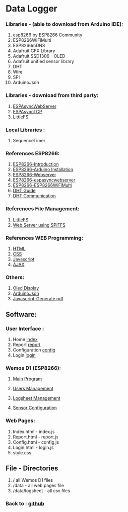 # Data Logger
### Libraries - (able to download from Arduino IDE):

1. esp8266 by ESP8266 Community
2. ESP8266WiFiMulti
3. ESP8266mDNS
4. Adafruit GFX Library
5. Adafruit SSD1306 - OLED
6. Adafruit unified sensor library
7. DHT
8. Wire
9. SPI
10. ArduinoJson

### Libraries - download from third party:
1. [ESPAsyncWebServer](https://github.com/me-no-dev/ESPAsyncWebServer/archive/master.zip)
2. [ESPAsyncTCP](https://github.com/me-no-dev/ESPAsyncTCP/archive/master.zip)
3. [LittleFS](https://github.com/earlephilhower/arduino-esp8266littlefs-plugin)

### Local Libraries :
1. SequenceTimer

### References ESP8266:

1. [ESP8266-Introduction](https://randomnerdtutorials.com/getting-started-with-esp8266-wifi-transceiver-review/)
2. [ESP8266-Arduino Installation](https://randomnerdtutorials.com/how-to-install-esp8266-board-arduino-ide/)
3. [ESP8266-Webserver](https://randomnerdtutorials.com/esp8266-web-server/)
4. [ESP8266-espasyncwebserver](https://randomnerdtutorials.com/esp8266-nodemcu-async-web-server-espasyncwebserver-library/)
5. [ESP8266-ESP8266WiFiMulti](https://randomnerdtutorials.com/esp8266-nodemcu-client-server-wi-fi/)
6. [DHT Guide](https://randomnerdtutorials.com/esp8266-dht11dht22-temperature-and-humidity-web-server-with-arduino-ide/)
7. [DHT Communication](https://www.electronicwings.com/sensors-modules/dht11)


### References File Management:

1. [LittleFS](https://randomnerdtutorials.com/install-esp8266-nodemcu-littlefs-arduino/)
2. [Web Server using SPIFFS](https://randomnerdtutorials.com/esp8266-web-server-spiffs-nodemcu/)

### References WEB Programming:
1. [HTML](https://www.w3schools.com/html/default.asp)
2. [CSS](https://www.w3schools.com/css/default.asp)
3. [Javascript](https://www.w3schools.com/js/default.asp)
4. [AJAX](https://www.w3schools.com/xml/ajax_intro.asp)

### Others:
1. [Oled Display](https://lastminuteengineers.com/oled-display-arduino-tutorial/)
2. [ArduinoJson](https://arduinojson.org/)
3. [Javascript-Generate pdf](https://www.pdftron.com/blog/javascript/how-to-generate-pdfs-with-javascript/)

## Software:
### User Interface :
1. Home [index](https://github.com/slametsampon/dataLogger/blob/main/images/index.jpg)
2. Report [report](https://github.com/slametsampon/dataLogger/blob/main/images/report.jpg)
3. Configuration [config](https://github.com/slametsampon/dataLogger/blob/main/images/config.jpg)
4. Login [login](https://github.com/slametsampon/dataLogger/blob/main/images/login.jpg)
### Wemos D1 (ESP8266):
1. [Main Program](https://github.com/slametsampon/dataLogger/blob/main/config/dataLogger_ino.md)
  
2. [Users Management](https://github.com/slametsampon/dataLogger/blob/main/config/users.md)
3. [Logsheet Management](https://github.com/slametsampon/dataLogger/blob/main/config/Logsheet.md)
4. [Sensor Configuration](https://github.com/slametsampon/dataLogger/blob/main/config/sensor.md)

### Web Pages:
1. Index.html - index.js
2. Report.html - report.js
3. Config.html - config.js
4. Login.html - login.js
5. style.css

## File - Directories
1. / all Wemos D1 files
2. /data - all web pages file
3. /data/logsheet - all csv files

### Back to : [github](https://github.com/slametsampon/dataLogger)
